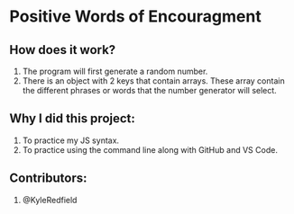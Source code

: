 # Positive Words of Encouragment

## How does it work?

1. The program will first generate a random number.
2. There is an object with 2 keys that contain arrays. These array contain the different phrases or words that the number generator will select.

## Why I did this project:

1. To practice my JS syntax.
2. To practice using the command line along with GitHub and VS Code.

## Contributors:

1. @KyleRedfield